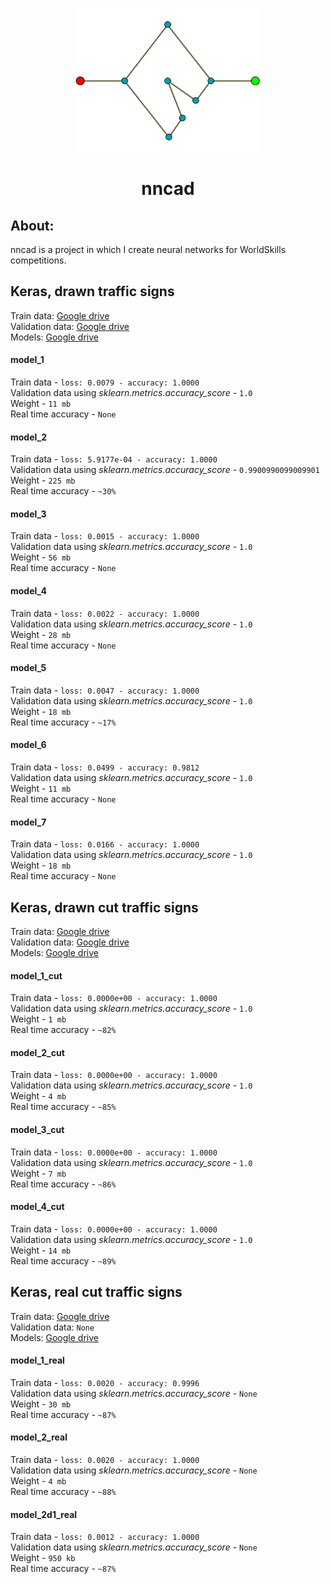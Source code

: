 <p align="center">
  <a href="https://robocadsim.readthedocs.io/en/latest/index.html">
    <img src="https://github.com/CADindustries/nncad/blob/main/nncad.png" alt="nncad logo" width="300" height="230">
  </a>
</p>
<h1 align="center">nncad</h1>

<h2>About:</h2>  
  
nncad is a project in which I create neural networks for WorldSkills competitions.  
  

## Keras, drawn traffic signs  
Train data: [Google drive](https://drive.google.com/drive/folders/1g7sy6le5bapZ45Z3536Fn7drX0kr9PiQ?usp=sharing)  
Validation data: [Google drive](https://drive.google.com/drive/folders/1RDAGq0F0SdDNE-b_s9e5fOSlf92nFLzU?usp=sharing)  
Models: [Google drive](https://drive.google.com/drive/folders/1RtRkPHqnLdS3mPfIjyr7MnOcwZGIaBIg?usp=sharing)

#### model_1  
Train data - ```loss: 0.0079 - accuracy: 1.0000```  
Validation data using *sklearn.metrics.accuracy_score* - ```1.0```  
Weight - ```11 mb```  
Real time accuracy - ```None```  

#### model_2  
Train data - ```loss: 5.9177e-04 - accuracy: 1.0000```  
Validation data using *sklearn.metrics.accuracy_score* - ```0.9900990099009901```  
Weight - ```225 mb```  
Real time accuracy - ```~30%```  

#### model_3  
Train data - ```loss: 0.0015 - accuracy: 1.0000```  
Validation data using *sklearn.metrics.accuracy_score* - ```1.0```  
Weight - ```56 mb```  
Real time accuracy - ```None```  

#### model_4  
Train data - ```loss: 0.0022 - accuracy: 1.0000```  
Validation data using *sklearn.metrics.accuracy_score* - ```1.0```  
Weight - ```28 mb```  
Real time accuracy - ```None```  

#### model_5  
Train data - ```loss: 0.0047 - accuracy: 1.0000```  
Validation data using *sklearn.metrics.accuracy_score* - ```1.0```  
Weight - ```18 mb```  
Real time accuracy - ```~17%```  

#### model_6  
Train data - ```loss: 0.0499 - accuracy: 0.9812```  
Validation data using *sklearn.metrics.accuracy_score* - ```1.0```  
Weight - ```11 mb```  
Real time accuracy - ```None```  

#### model_7  
Train data - ```loss: 0.0166 - accuracy: 1.0000```  
Validation data using *sklearn.metrics.accuracy_score* - ```1.0```  
Weight - ```18 mb```  
Real time accuracy - ```None```  

## Keras, drawn cut traffic signs  
Train data: [Google drive](https://drive.google.com/drive/folders/1Uj7YhqyDJiq5d2ufQbI_MXe7T2-fOlk9?usp=sharing)  
Validation data: [Google drive](https://drive.google.com/drive/folders/1ASyNqf_R8IEu-vuZCp2zQ8tsAzF4KrBj?usp=sharing)  
Models: [Google drive](https://drive.google.com/drive/folders/1RtRkPHqnLdS3mPfIjyr7MnOcwZGIaBIg?usp=sharing)

#### model_1_cut  
Train data - ```loss: 0.0000e+00 - accuracy: 1.0000```  
Validation data using *sklearn.metrics.accuracy_score* - ```1.0```  
Weight - ```1 mb```  
Real time accuracy - ```~82%```  

#### model_2_cut  
Train data - ```loss: 0.0000e+00 - accuracy: 1.0000```  
Validation data using *sklearn.metrics.accuracy_score* - ```1.0```  
Weight - ```4 mb```  
Real time accuracy - ```~85%```  

#### model_3_cut  
Train data - ```loss: 0.0000e+00 - accuracy: 1.0000```  
Validation data using *sklearn.metrics.accuracy_score* - ```1.0```  
Weight - ```7 mb```  
Real time accuracy - ```~86%```  

#### model_4_cut  
Train data - ```loss: 0.0000e+00 - accuracy: 1.0000```  
Validation data using *sklearn.metrics.accuracy_score* - ```1.0```  
Weight - ```14 mb```  
Real time accuracy - ```~89%```  

## Keras, real cut traffic signs  
Train data: [Google drive](https://drive.google.com/drive/folders/12xx6VoR_AA5yHHQANVNxE6SX6QAKS5zU?usp=sharing)  
Validation data: ```None```  
Models: [Google drive](https://drive.google.com/drive/folders/1RtRkPHqnLdS3mPfIjyr7MnOcwZGIaBIg?usp=sharing)

#### model_1_real   
Train data - ```loss: 0.0020 - accuracy: 0.9996```  
Validation data using *sklearn.metrics.accuracy_score* - ```None```  
Weight - ```30 mb```  
Real time accuracy - ```~87%```  

#### model_2_real   
Train data - ```loss: 0.0020 - accuracy: 1.0000```  
Validation data using *sklearn.metrics.accuracy_score* - ```None```  
Weight - ```4 mb```  
Real time accuracy - ```~88%```  

#### model_2d1_real   
Train data - ```loss: 0.0012 - accuracy: 1.0000```  
Validation data using *sklearn.metrics.accuracy_score* - ```None```  
Weight - ```950 kb```  
Real time accuracy - ```~87%```  
